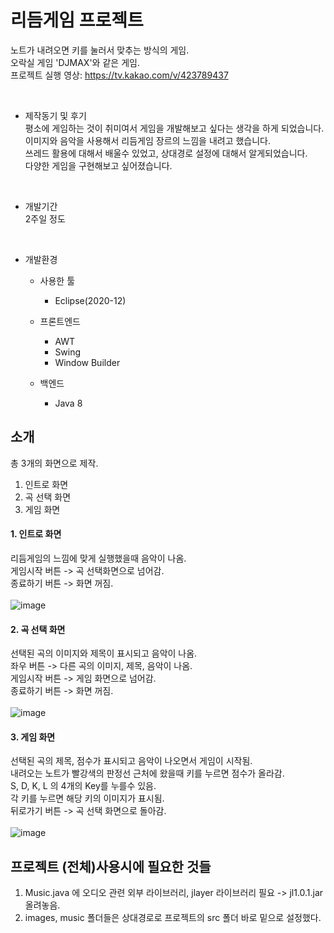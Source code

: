 # 리듬게임 프로젝트 
노트가 내려오면 키를 눌러서 맞추는 방식의 게임.  
오락실 게임 'DJMAX'와 같은 게임.  
프로젝트 실행 영상: https://tv.kakao.com/v/423789437  

<br>

* 제작동기 및 후기  
평소에 게임하는 것이 취미여서 게임을 개발해보고 싶다는 생각을 하게 되었습니다.  
이미지와 음악을 사용해서 리듬게임 장르의 느낌을 내려고 했습니다.  
쓰레드 활용에 대해서 배울수 있었고, 상대경로 설정에 대해서 알게되었습니다.  
다양한 게임을 구현해보고 싶어졌습니다.  
<br>

* 개발기간  
2주일 정도  
<br>

* 개발환경  
  * 사용한 툴
    + Eclipse(2020-12)
    
  * 프론트엔드  
    + AWT
    + Swing 
    + Window Builder
    
  * 백엔드  
    + Java 8
## 소개  
총 3개의 화면으로 제작.  
1. 인트로 화면   
2. 곡 선택 화면 
3. 게임 화면  

#### 1. 인트로 화면
리듬게임의 느낌에 맞게 실행했을때 음악이 나옴.  
게임시작 버튼 -> 곡 선택화면으로 넘어감.  
종료하기 버튼 -> 화면 꺼짐.  
<br>
![image](https://user-images.githubusercontent.com/48247286/145262901-3d4111f9-90c2-4e11-8877-fd1007841db2.png)

#### 2. 곡 선택 화면
선택된 곡의 이미지와 제목이 표시되고 음악이 나옴.  
좌우 버튼 -> 다른 곡의 이미지, 제목, 음악이 나옴.  
게임시작 버튼 -> 게임 화면으로 넘어감.  
종료하기 버튼 -> 화면 꺼짐.  
<br>
![image](https://user-images.githubusercontent.com/48247286/145263185-dfc90305-ffab-4d23-b0aa-7735dccf39ad.png)

#### 3. 게임 화면
선택된 곡의 제목, 점수가 표시되고 음악이 나오면서 게임이 시작됨.  
내려오는 노트가 빨강색의 판정선 근처에 왔을때 키를 누르면 점수가 올라감.  
S, D, K, L 의 4개의 Key를 누를수 있음.  
각 키를 누르면 해당 키의 이미지가 표시됨.  
뒤로가기 버튼 -> 곡 선택 화면으로 돌아감.  
<br>
![image](https://user-images.githubusercontent.com/48247286/145263447-70603e82-4852-4df7-983d-4265769bfa2c.png)


## 프로젝트 (전체)사용시에 필요한 것들  
1. Music.java 에 오디오 관련 외부 라이브러리, jlayer 라이브러리 필요 -> jl1.0.1.jar 올려놓음.
2. images, music 폴더들은 상대경로로 프로젝트의 src 폴더 바로 밑으로 설정했다.



